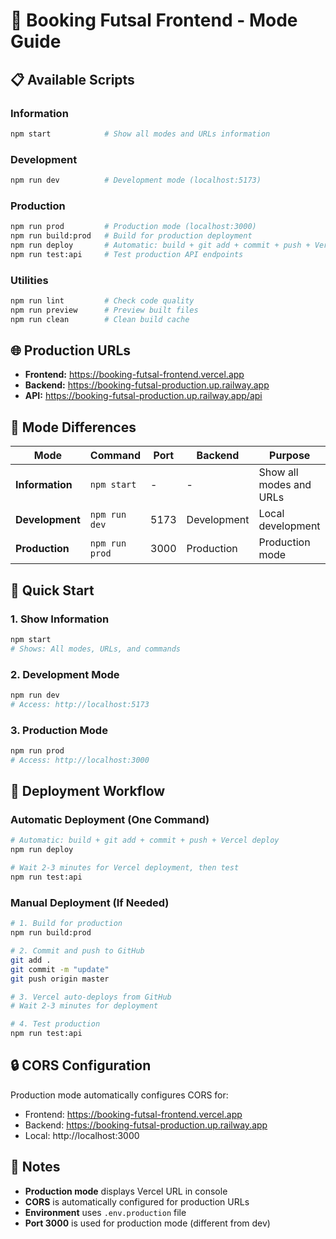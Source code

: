 # 🚀 Booking Futsal Frontend - Mode Guide

## 📋 Available Scripts

### Information
```bash
npm start            # Show all modes and URLs information
```

### Development
```bash
npm run dev          # Development mode (localhost:5173)
```

### Production
```bash
npm run prod         # Production mode (localhost:3000)
npm run build:prod   # Build for production deployment
npm run deploy       # Automatic: build + git add + commit + push + Vercel deploy
npm run test:api     # Test production API endpoints
```

### Utilities
```bash
npm run lint         # Check code quality
npm run preview      # Preview built files
npm run clean        # Clean build cache
```

## 🌐 Production URLs

- **Frontend:** https://booking-futsal-frontend.vercel.app
- **Backend:** https://booking-futsal-production.up.railway.app
- **API:** https://booking-futsal-production.up.railway.app/api

## 🔧 Mode Differences

| Mode | Command | Port | Backend | Purpose |
|------|---------|------|---------|---------|
| **Information** | `npm start` | - | - | Show all modes and URLs |
| **Development** | `npm run dev` | 5173 | Development | Local development |
| **Production** | `npm run prod` | 3000 | Production | Production mode |

## 🚀 Quick Start

### 1. Show Information
```bash
npm start
# Shows: All modes, URLs, and commands
```

### 2. Development Mode
```bash
npm run dev
# Access: http://localhost:5173
```

### 3. Production Mode
```bash
npm run prod
# Access: http://localhost:3000
```

## 🚀 Deployment Workflow

### Automatic Deployment (One Command)
```bash
# Automatic: build + git add + commit + push + Vercel deploy
npm run deploy

# Wait 2-3 minutes for Vercel deployment, then test
npm run test:api
```

### Manual Deployment (If Needed)
```bash
# 1. Build for production
npm run build:prod

# 2. Commit and push to GitHub
git add .
git commit -m "update"
git push origin master

# 3. Vercel auto-deploys from GitHub
# Wait 2-3 minutes for deployment

# 4. Test production
npm run test:api
```

## 🔒 CORS Configuration

Production mode automatically configures CORS for:
- Frontend: https://booking-futsal-frontend.vercel.app
- Backend: https://booking-futsal-production.up.railway.app
- Local: http://localhost:3000

## 📝 Notes

- **Production mode** displays Vercel URL in console
- **CORS** is automatically configured for production URLs
- **Environment** uses `.env.production` file
- **Port 3000** is used for production mode (different from dev)
